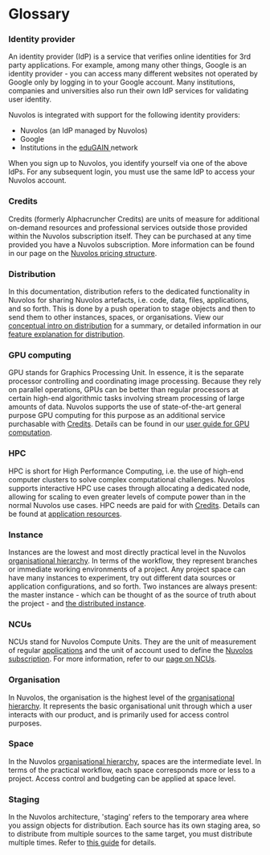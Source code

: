 # Glossary

### Identity provider

An identity provider (IdP) is a service that verifies online identities for 3rd party applications. For example, among many other things, Google is an identity provider - you can access many different websites not operated by Google only by logging in to your Google account. Many institutions, companies and universities also run their own IdP services for validating user identity.

Nuvolos is integrated with support for the following identity providers:

* Nuvolos (an IdP managed by Nuvolos)
* Google
* Institutions in the [eduGAIN ](https://edugain.org/)network

When you sign up to Nuvolos, you identify yourself via one of the above IdPs. For any subsequent login, you must use the same IdP to access your Nuvolos account.

### Credits

Credits (formerly Alphacruncher Credits) are units of measure for additional on-demand resources and professional services outside those provided within the Nuvolos subscription itself. They can be purchased at any time provided you have a Nuvolos subscription. More information can be found in our page on the [Nuvolos pricing structure](../pricing-and-billing/pricing-structure.md).

### Distribution

In this documentation, distribution refers to the dedicated functionality in Nuvolos for sharing Nuvolos artefacts, i.e. code, data, files, applications, and so forth. This is done by a push operation to stage objects and then to send them to other instances, spaces, or organisations. View our [conceptual intro on distribution](../getting-started/nuvolos-basic-concepts/distribution.md) for a summary, or detailed information in our [feature explanation for distribution](../features/object-distribution/).

### GPU computing

GPU stands for Graphics Processing Unit. In essence, it is the separate processor controlling and coordinating image processing. Because they rely on parallel operations, GPUs can be better than regular processors at certain high-end algorithmic tasks involving stream processing of large amounts of data. Nuvolos supports the use of state-of-the-art general purpose GPU computing for this purpose as an additional service purchasable with [Credits](glossary.md#credits). Details can be found in our [user guide for GPU computation](../user-guides/research-guides/gpu-computation.md).

### HPC

HPC is short for High Performance Computing, i.e. the use of high-end computer clusters to solve complex computational challenges. Nuvolos supports interactive HPC use cases through allocating a dedicated node, allowing for scaling to even greater levels of compute power than in the normal Nuvolos use cases. HPC needs are paid for with [Credits](glossary.md#credits). Details can be found at [application resources](../features/applications/application-resources.md).

### Instance

Instances are the lowest and most directly practical level in the Nuvolos [organisational hierarchy](../getting-started/nuvolos-basic-concepts/organisational-hierarchy.md). In terms of the workflow, they represent branches or immediate working environments of a project. Any project space can have many instances to experiment, try out different data sources or application configurations, and so forth. Two instances are always present: the master instance - which can be thought of as the source of truth about the project - and [the distributed instance](../features/object-distribution/the-distributed-instance.md).

### NCUs

NCUs stand for Nuvolos Compute Units. They are the unit of measurement of regular [applications](../getting-started/nuvolos-basic-concepts/applications.md) and the unit of account used to define the [Nuvolos subscription](../pricing-and-billing/pricing-structure.md). For more information, refer to our [page on NCUs](../pricing-and-billing/nuvolos-compute-units-ncus.md).

### Organisation

In Nuvolos, the organisation is the highest level of the [organisational hierarchy](../getting-started/nuvolos-basic-concepts/organisational-hierarchy.md). It represents the basic organisational unit through which a user interacts with our product, and is primarily used for access control purposes.

### Space

In the Nuvolos [organisational hierarchy](../getting-started/nuvolos-basic-concepts/organisational-hierarchy.md), spaces are the intermediate level. In terms of the practical workflow, each space corresponds more or less to a project. Access control and budgeting can be applied at space level.

### Staging

In the Nuvolos architecture, 'staging' refers to the temporary area where you assign objects for distribution. Each source has its own staging area, so to distribute from multiple sources to the same target, you must distribute multiple times. Refer to [this guide](../features/object-distribution/#distributing-a-selected-list-of-items-a-worked-example) for details.
